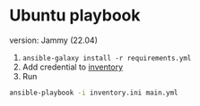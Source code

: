 # Ubuntu playbook

version: Jammy (22.04)

1. `ansible-galaxy install -r requirements.yml`
2. Add credential to [inventory](./default.inventory.ini)
3. Run
```sh
ansible-playbook -i inventory.ini main.yml
```
